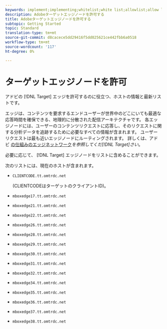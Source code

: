 ```yaml
---
keywords: implement;implementing;whitelist;white list;allowlist;allow list;edge;edges
description: Adobeターゲットエッジノードを許可する
title: Adobeターゲットエッジノードを許可する
subtopic: Getting Started
topic: Standard
translation-type: tm+mt
source-git-commit: d8cacece5dd29416f5dd025621ce442fbb6a0518
workflow-type: tm+mt
source-wordcount: '117'
ht-degree: 0%

---
```



# ターゲットエッジノードを許可

アドビの [!DNL Target] エッジを許可するのに役立つ、ホストの情報と最新リストです。

エッジは、コンテンツを要求するエンドユーザーが世界中のどこにいても最適な応答時間を確保できる、地理的に分散された配信アーキテクチャです。 各エッジノードには、ユーザーのコンテンツリクエストに応答し、そのリクエストに関する分析データを追跡するために必要なすべての情報が含まれます。 ユーザーリクエストは最も近いエッジノードにルーティングされます。 詳しくは、アドビ [の仕組みのエッジネットワーク](/help/c-intro/how-target-works.md#concept_0AE2ED8E9DE64288A8B30FCBF1040934)*を参照してくだ[!DNL Target]さい*。

必要に応じて、 [!DNL Target] エッジノードをリストに含めることができます。

次のリストには、現在のホストが含まれます。

* `CLIENTCODE.tt.omtrdc.net`

   (CLIENTCODEはターゲットのクライアントID)。

* `mboxedge17.tt.omtrdc.net`
* `mboxedge21.tt.omtrdc.net`
* `mboxedge22.tt.omtrdc.net`
* `mboxedge26.tt.omtrdc.net`
* `mboxedge28.tt.omtrdc.net`
* `mboxedge29.tt.omtrdc.net`
* `mboxedge30.tt.omtrdc.net`
* `mboxedge31.tt.omtrdc.net`
* `mboxedge32.tt.omtrdc.net`
* `mboxedge34.tt.omtrdc.net`
* `mboxedge35.tt.omtrdc.net`
* `mboxedge36.tt.omtrdc.net`
* `mboxedge37.tt.omtrdc.net`
* `mboxedge38.tt.omtrdc.net`